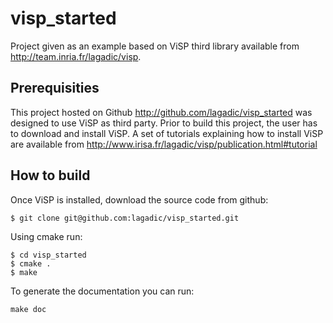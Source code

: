 # visp_started
Project given as an example based on ViSP third library available from  <http://team.inria.fr/lagadic/visp>.

## Prerequisities

This project hosted on Github <http://github.com/lagadic/visp_started> was designed to use ViSP as third party. Prior to build this project, the user has to download and install ViSP. A set of tutorials explaining how to install ViSP are available from <http://www.irisa.fr/lagadic/visp/publication.html#tutorial>

## How to build
Once ViSP is installed, download the source code from github:

	$ git clone git@github.com:lagadic/visp_started.git
	
Using cmake run:

	$ cd visp_started
	$ cmake .
	$ make

To generate the documentation you can run:

	make doc
